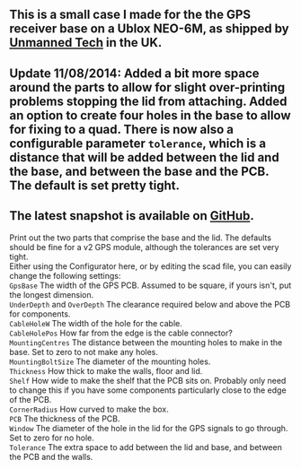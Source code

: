 This is a small case I made for the the GPS receiver base on a Ublox NEO-6M, as shipped by [Unmanned Tech](http://www.unmannedtech.co.uk) in the UK.  
---  
Update 11/08/2014: Added a bit more space around the parts to allow for slight over-printing problems stopping the lid from attaching. Added an option to create four holes in the base to allow for fixing to a quad. There is now also a configurable  parameter ```tolerance```, which is a distance that will be added between the lid and the base, and between the base and the PCB. The default is set pretty tight.  
---  
The latest snapshot is available on [GitHub](https://github.com/Cylindric3D/quad_parts).
---
Print out the two parts that comprise the base and the lid. The defaults should be fine for a v2 GPS module, although the tolerances are set very tight.  
Either using the Configurator here, or by editing the scad file, you can easily change the following settings:  
```GpsBase``` The width of the GPS PCB. Assumed to be square, if yours isn't, put the longest dimension.  
```UnderDepth``` and ```OverDepth``` The clearance required below and above the PCB for components.  
```CableHoleW``` The width of the hole for the cable.  
```CableHolePos``` How far from the edge is the cable connector?  
```MountingCentres``` The distance between the mounting holes to make in the base. Set to zero to not make any holes.  
```MountingBoltSize``` The diameter of the mounting holes.  
```Thickness``` How thick to make the walls, floor and lid.  
```Shelf``` How wide to make the shelf that the PCB sits on. Probably only need to change this if you have some components particularly close to the edge of the PCB.  
```CornerRadius``` How curved to make the box.  
```PCB``` The thickness of the PCB.  
```Window``` The diameter of the hole in the lid for the GPS signals to go through. Set to zero for no hole.  
```Tolerance``` The extra space to add between the lid and base, and between the PCB and the walls.
